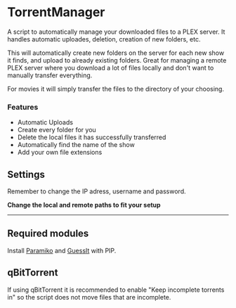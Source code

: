# TorrentManager
A script to automatically manage your downloaded files to a PLEX server. It handles automatic uploades, deletion, creation of new folders, etc.

This will automatically create new folders on the server for each new show it finds, and upload to already existing folders.
Great for managing a remote PLEX server where you download a lot of files locally and don't want to manually transfer everything.

For movies it will simply transfer the files to the directory of your choosing.

### Features
* Automatic Uploads
* Create every folder for you
* Delete the local files it has successfully transferred
* Automatically find the name of the show
* Add your own file extensions

## Settings
Remember to change the IP adress, username and password.

**Change the local and remote paths to fit your setup**

--------------------------------------------------------
## Required modules
Install [Paramiko](http://www.paramiko.org/) and [GuessIt](https://github.com/guessit-io/guessit) with PIP.


## qBitTorrent
If using qBitTorrent it is recommended to enable "Keep incomplete torrents in" so the script does not move files that are incomplete.

